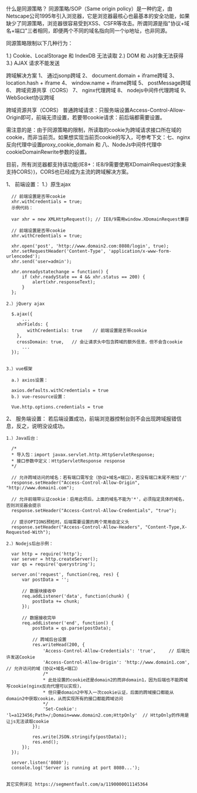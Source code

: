 什么是同源策略？
  同源策略/SOP（Same origin policy）是一种约定，由Netscape公司1995年引入浏览器，它是浏览器最核心也最基本的安全功能，如果缺少了同源策略，浏览器很容易受到XSS、CSFR等攻击。所谓同源是指"协议+域名+端口"三者相同，即便两个不同的域名指向同一个ip地址，也非同源。

  同源策略限制以下几种行为：

  1.) Cookie、LocalStorage 和 IndexDB 无法读取
  2.) DOM 和 Js对象无法获得
  3.) AJAX 请求不能发送

跨域解决方案
  1、 通过jsonp跨域
  2、 document.domain + iframe跨域
  3、 location.hash + iframe
  4、 window.name + iframe跨域
  5、 postMessage跨域
  6、 跨域资源共享（CORS）
  7、 nginx代理跨域
  8、 nodejs中间件代理跨域
  9、 WebSocket协议跨域

跨域资源共享（CORS）
  普通跨域请求：只服务端设置Access-Control-Allow-Origin即可，前端无须设置，若要带cookie请求：前后端都需要设置。

  需注意的是：由于同源策略的限制，所读取的cookie为跨域请求接口所在域的cookie，而非当前页。如果想实现当前页cookie的写入，可参考下文：七、nginx反向代理中设置proxy_cookie_domain 和 八、NodeJs中间件代理中cookieDomainRewrite参数的设置。

  目前，所有浏览器都支持该功能(IE8+：IE8/9需要使用XDomainRequest对象来支持CORS）)，CORS也已经成为主流的跨域解决方案。

  1、 前端设置：
    1.）原生ajax

      // 前端设置是否带cookie
      xhr.withCredentials = true;
      示例代码：

      var xhr = new XMLHttpRequest(); // IE8/9需用window.XDomainRequest兼容

      // 前端设置是否带cookie
      xhr.withCredentials = true;

      xhr.open('post', 'http://www.domain2.com:8080/login', true);
      xhr.setRequestHeader('Content-Type', 'application/x-www-form-urlencoded');
      xhr.send('user=admin');

      xhr.onreadystatechange = function() {
          if (xhr.readyState == 4 && xhr.status == 200) {
              alert(xhr.responseText);
          }
      };

    2.）jQuery ajax

      $.ajax({
          ...
        xhrFields: {
            withCredentials: true    // 前端设置是否带cookie
        },
        crossDomain: true,   // 会让请求头中包含跨域的额外信息，但不会含cookie
          ...
      });


    3.）vue框架

      a.) axios设置：

      axios.defaults.withCredentials = true
      b.) vue-resource设置：

      Vue.http.options.credentials = true

  2、 服务端设置：
    若后端设置成功，前端浏览器控制台则不会出现跨域报错信息，反之，说明没设成功。

    1.）Java后台：

      /*
      * 导入包：import javax.servlet.http.HttpServletResponse;
      * 接口参数中定义：HttpServletResponse response
      */

      // 允许跨域访问的域名：若有端口需写全（协议+域名+端口），若没有端口末尾不用加'/'
      response.setHeader("Access-Control-Allow-Origin", "http://www.domain1.com"); 

      // 允许前端带认证cookie：启用此项后，上面的域名不能为'*'，必须指定具体的域名，否则浏览器会提示
      response.setHeader("Access-Control-Allow-Credentials", "true"); 

      // 提示OPTIONS预检时，后端需要设置的两个常用自定义头
      response.setHeader("Access-Control-Allow-Headers", "Content-Type,X-Requested-With");

    2.）Nodejs后台示例：

      var http = require('http');
      var server = http.createServer();
      var qs = require('querystring');

      server.on('request', function(req, res) {
          var postData = '';

          // 数据块接收中
          req.addListener('data', function(chunk) {
              postData += chunk;
          });

          // 数据接收完毕
          req.addListener('end', function() {
              postData = qs.parse(postData);

              // 跨域后台设置
              res.writeHead(200, {
                  'Access-Control-Allow-Credentials': 'true',     // 后端允许发送Cookie
                  'Access-Control-Allow-Origin': 'http://www.domain1.com',    // 允许访问的域（协议+域名+端口）
                  /* 
                  * 此处设置的cookie还是domain2的而非domain1，因为后端也不能跨域写cookie(nginx反向代理可以实现)，
                  * 但只要domain2中写入一次cookie认证，后面的跨域接口都能从domain2中获取cookie，从而实现所有的接口都能跨域访问
                  */
                  'Set-Cookie': 'l=a123456;Path=/;Domain=www.domain2.com;HttpOnly'  // HttpOnly的作用是让js无法读取cookie
              });

              res.write(JSON.stringify(postData));
              res.end();
          });
      });

      server.listen('8080');
      console.log('Server is running at port 8080...');


    其它实例详见 https://segmentfault.com/a/1190000011145364